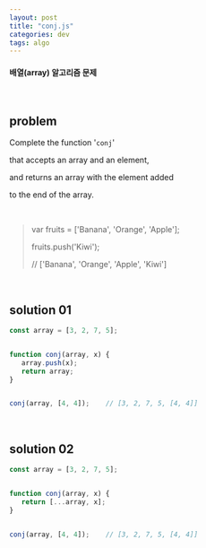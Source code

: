 ```yaml
---
layout: post
title: "conj.js"
categories: dev
tags: algo
---
```


#### 배열(array) 알고리즘 문제

<br>

## problem

Complete the function '`conj`'

that accepts an array and an element,

and returns an array with the element added

to the end of the array.

<br>

> var fruits = ['Banana', 'Orange', 'Apple'];
>
> fruits.push('Kiwi');
>
> // ['Banana', 'Orange', 'Apple', 'Kiwi']

<br>

## solution 01

```javascript
const array = [3, 2, 7, 5];


function conj(array, x) {
   array.push(x);
   return array;
}


conj(array, [4, 4]);	// [3, 2, 7, 5, [4, 4]]
```

<br>

## solution 02

```javascript
const array = [3, 2, 7, 5];


function conj(array, x) {
   return [...array, x];
}


conj(array, [4, 4]);	// [3, 2, 7, 5, [4, 4]]
```

